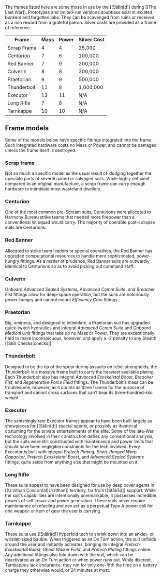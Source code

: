 The frames listed here are some those in use by the [[Stålråd]] during [[The Last War]]. Prototypes and limited-run versions doubtless exist in isolated bunkers and forgotten labs. They can be scavenged from ruins or received as a rich reward from a grateful patron. Silver costs are provided as a frame of reference.

| Frame       | Mass | Power | Silver Cost |
| ----------- | ---- | ----- | ----------- |
| Scrap Frame | 4    | 4     | 25,000      |
| Centurion   | 7    | 6     | 100,000     |
| Red Banner  | 7    | 9     | 200,000     |
| Culverin    | 8    | 8     | 300,000     |
| Praetorian  | 9    | 9     | 500,000     |
| Thunderbolt | 11   | 8     | 1,000,000   |
| Executor    | 13   | 11    | N/A         |
| Long Rifle  | 7    | 8     | N/A         |
| Tarnkappe   | 10   | 10    | N/A         |
## Frame models
Some of the models below have specific fittings integrated into the frame. Such integrated hardware costs no Mass or Power, and cannot be damaged unless the frame itself is destroyed.
### Scrap frame
Not so much a specific model as the usual result of kludging together the operable parts of several ruined or salvaged suits. While highly deficient compared to an original manufacture, a scrap frame can carry enough hardware to intimidate most wasteland dwellers.
### Centurion
One of the most common pre-Scream suits, Centurions were allocated to Harmony Bureau strike teams that needed more firepower than a conventional hit squad would carry. The majority of operable post-collapse suits are Centurions.
### Red Banner
Allocated to strike team leaders or special operatives, the Red Banner has upgraded computational resources to handle more sophisticated, power-hungry fittings. As a matter of prudence, Red Banner suits are outwardly identical to Centurions so as to avoid picking out command staff.
### Culverin
Onboard *Advanced Sealed Systems*, *Advanced Comm Suite*, and *Breacher Fist* fittings allow for deep-space operation, but the suits are notoriously power-hungry and cannot mount *Efficiency Core* fittings.
### Praetorian
Big, ominous, and designed to intimidate, a Praetorian suit has upgraded quick-twitch hydraulics and integral *Advanced Comm Suite* and *Onboard Medical Unit* fittings that take up no Mass or Power. They are exceptionally hard to make inconspicuous, however, and apply a -2 penalty to any Stealth [[Skill Checks|checks]].
### Thunderbolt
Designed to be the tip of the spear during assaults on rebel strongholds, the Thunderbolt is a massive frame built to carry the heaviest available plating. Each Thunderbolt also has integral *Advanced Exoskeletal Boost*, *Breacher Fist*, and *Regenerative Force Field* fittings. The Thunderbolt’s mass can be troublesome, however, as it counts as three frames for the purpose of transport and cannot cross surfaces that can’t bear its three-hundred-kilo weight.
### Executor
The vanishingly rare Executor frames appear to have been built largely as showpieces for [[Stålråd]] special agents, or possibly as theatrical costuming for the private entertainments of the elite. Some of the late-War technology involved in their construction defies any conventional analysis, but the suits were still constructed with maintenance and power limits that should have been negligible constraints for the tech involved. Every Executor is built with integral *Pretech Plating*, *Short-Ranged Warp Capacitor*, *Pretech Exoskeletal Boost*, and *Advanced Sealed Systems* fittings, quite aside from anything else that might be mounted on it.
### Long Rifle
These suits appear to have been designed for use by deep cover agents in [[Urzithan Concordat|Urzithan]] territory, far from [[Stålråd]] support. While the suit’s capabilities are intentionally unremarkable, it possesses incredible powers of self-repair and power generation. These suits never require maintenance or refueling and can act as a perpetual Type A power cell for one weapon or item of gear the user is carrying.
### Tarnkappe
These suits use [[Stålråd]] hyperfold tech to shrink down into an anklet- or wristlet-sized bauble. When triggered as an On Turn action, the suit unfolds around the user and instantly activates, bringing its integral *Pretech Exoskeletal Boost*, *Ghost Walker Field*, and *Pretech Plating* fittings online. Any additional fittings also fold down with the suit, which can be deactivated as an On Turn action or when power runs out. While discreet, Tarnkappes lack endurance; they run for only one-fifth the time on a battery charge they otherwise would, or 24 minutes at most.